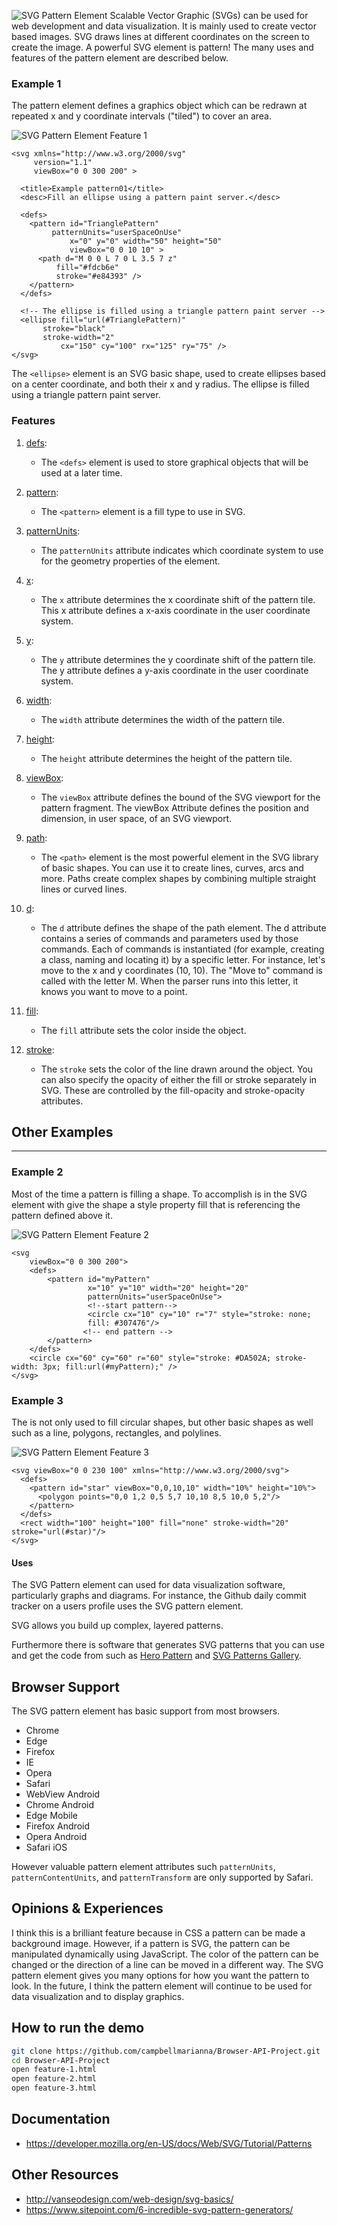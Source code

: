![SVG Pattern Element](projectHeader.png "SVG Pattern Element")
Scalable Vector Graphic (SVGs) can be used for web development and data visualization. It is mainly used to create vector based images. SVG draws lines at different coordinates on the screen to create the image. A powerful SVG element is pattern! The many uses and features of the pattern element are described below.

### Example 1
The pattern element defines a graphics object which can be redrawn at repeated x and y coordinate intervals ("tiled") to cover an area.

![SVG Pattern Element Feature 1](feature-1.png "Feature 1 Test")

    <svg xmlns="http://www.w3.org/2000/svg"
         version="1.1"
         viewBox="0 0 300 200" >

      <title>Example pattern01</title>
      <desc>Fill an ellipse using a pattern paint server.</desc>

      <defs>
        <pattern id="TrianglePattern"
             patternUnits="userSpaceOnUse"
                 x="0" y="0" width="50" height="50"
                 viewBox="0 0 10 10" >
          <path d="M 0 0 L 7 0 L 3.5 7 z"
              fill="#fdcb6e"
              stroke="#e84393" />
        </pattern>
      </defs>

      <!-- The ellipse is filled using a triangle pattern paint server -->
      <ellipse fill="url(#TrianglePattern)"
           stroke="black"
           stroke-width="2"
               cx="150" cy="100" rx="125" ry="75" />
    </svg>

The `<ellipse>` element is an SVG basic shape, used to create
ellipses based on a center coordinate, and both their x and y radius. The ellipse is filled using a triangle pattern paint server.


### Features
1. [defs](https://developer.mozilla.org/en-US/docs/Web/SVG/Element/defs):
    - The `<defs>` element is used to store graphical objects that will be used at a later time.

        <defs>
          <pattern id="TrianglePattern"
               patternUnits="userSpaceOnUse"
                   x="0" y="0" width="50" height="50"
                   viewBox="0 0 10 10" >
            <path d="M 0 0 L 7 0 L 3.5 7 z"
                fill="#fdcb6e"
                stroke="#e84393" />
          </pattern>
        </defs>

2. [pattern](https://developer.mozilla.org/en-US/docs/Web/SVG/Element/pattern):
    - The `<pattern>` element is a fill type to use in SVG.

        <pattern id="TrianglePattern"
             patternUnits="userSpaceOnUse"
                 x="0" y="0" width="50" height="50"
                 viewBox="0 0 10 10" >
          <path d="M 0 0 L 7 0 L 3.5 7 z"
              fill="#fdcb6e"
              stroke="#e84393" />
        </pattern>

3. [patternUnits](https://developer.mozilla.org/en-US/docs/Web/SVG/Attribute/patternUnits):
    - The `patternUnits` attribute indicates which coordinate system to use for the geometry properties of the <pattern> element.


4. [x](https://developer.mozilla.org/en-US/docs/Web/SVG/Attribute/x):
    - The `x` attribute determines the x coordinate shift
    of the pattern tile. This x attribute defines a x-axis
    coordinate in the user coordinate system.

5. [y](https://developer.mozilla.org/en-US/docs/Web/SVG/Attribute/y):
    - The `y` attribute determines the y coordinate shift
    of the pattern tile. The y attribute defines a y-axis
    coordinate in the user coordinate system.


6. [width](https://developer.mozilla.org/en-US/docs/Web/SVG/Attribute/width):
    - The `width` attribute determines the width of the
    pattern tile.

7. [height](https://developer.mozilla.org/en-US/docs/Web/SVG/Attribute/width):
    - The `height` attribute determines the height of the
    pattern tile.

8. [viewBox](https://developer.mozilla.org/en-US/docs/Web/SVG/Attribute/viewBox):
    - The `viewBox` attribute defines the bound of the SVG
    viewport for the pattern fragment. The viewBox Attribute
    defines the position and dimension, in user space, of
    an SVG viewport.

9. [path](https://developer.mozilla.org/en-US/docs/Web/SVG/Tutorial/Paths):
    - The `<path>` element is the most powerful element in
    the SVG library of basic shapes. You can use it to create
    lines, curves, arcs and more. Paths create complex shapes
    by combining multiple straight lines or curved lines.

10. [d](https://developer.mozilla.org/en-US/docs/Web/SVG/Attribute/d):
    - The `d` attribute defines the shape of the path element. The d attribute contains a series of commands and parameters used by those commands. Each of commands is instantiated (for example, creating a class, naming and locating it) by a specific letter. For instance, let's move to the x and y coordinates (10, 10). The "Move to" command is called with the letter M. When the parser runs into this letter, it knows you want to move to a point.

11. [fill](https://developer.mozilla.org/en-US/docs/Web/SVG/Tutorial/Fills_and_Strokes):
    - The `fill` attribute sets the color inside the object.

12. [stroke](https://developer.mozilla.org/en-US/docs/Web/SVG/Tutorial/Fills_and_Strokes):
    - The `stroke` sets the color of the line drawn
    around the object. You can also specify the opacity
    of either the fill or stroke separately in SVG. These
    are controlled by the fill-opacity and stroke-opacity
    attributes.

## Other Examples
-----
### Example 2
Most of the time a pattern is filling a shape. To
accomplish is in the SVG element with give the shape a style property fill
that is referencing the pattern defined above it.

![SVG Pattern Element Feature 2](feature-2.png "Feature 2 Test")

    <svg
        viewBox="0 0 300 200">
        <defs>
            <pattern id="myPattern"
                     x="10" y="10" width="20" height="20"
                     patternUnits="userSpaceOnUse">
                     <!--start pattern-->
                     <circle cx="10" cy="10" r="7" style="stroke: none;
                     fill: #307476"/>
                    <!-- end pattern -->
            </pattern>
        </defs>
        <circle cx="60" cy="60" r="60" style="stroke: #DA502A; stroke-width: 3px; fill:url(#myPattern);" />
    </svg>

### Example 3
The is not only used to fill circular shapes, but
other basic shapes as well such as a line, polygons, rectangles, and polylines.

![SVG Pattern Element Feature 3](feature-3.png "Feature 3 Test")

    <svg viewBox="0 0 230 100" xmlns="http://www.w3.org/2000/svg">
      <defs>
        <pattern id="star" viewBox="0,0,10,10" width="10%" height="10%">
          <polygon points="0,0 1,2 0,5 5,7 10,10 8,5 10,0 5,2"/>
        </pattern>
      </defs>
      <rect width="100" height="100" fill="none" stroke-width="20" stroke="url(#star)"/>
    </svg>




#### Uses
The SVG Pattern element can used for data visualization software, particularly
graphs and diagrams. For instance, the Github daily commit tracker on a users profile
uses the SVG pattern element.

SVG allows you build up complex, layered patterns.

Furthermore there is software that generates SVG patterns that you can use and get the code from such as  [Hero Pattern](http://www.heropatterns.com/) and [SVG Patterns Gallery](https://philiprogers.com/svgpatterns/).

## Browser Support
The SVG pattern element has basic support from most browsers.
- Chrome
- Edge
- Firefox
- IE
- Opera
- Safari
- WebView Android
- Chrome Android
- Edge Mobile
- Firefox Android
- Opera Android
- Safari iOS

However valuable pattern element attributes such `patternUnits`, `patternContentUnits`, and `patternTransform` are only supported by Safari.

## Opinions & Experiences
I think this is a brilliant feature because in CSS a pattern can be made a background image. However, if a pattern is SVG, the pattern can be manipulated dynamically using JavaScript. The color of the pattern can be changed or the direction of a line can be moved in a different way. The SVG pattern element gives you many options for how you want the pattern to look. In the future, I think the pattern element will continue to be used for data visualization and to display graphics.

## How to run the demo
```sh
git clone https://github.com/campbellmarianna/Browser-API-Project.git
cd Browser-API-Project
open feature-1.html
open feature-2.html
open feature-3.html
```


## Documentation
- https://developer.mozilla.org/en-US/docs/Web/SVG/Tutorial/Patterns

## Other Resources
- http://vanseodesign.com/web-design/svg-basics/
- https://www.sitepoint.com/6-incredible-svg-pattern-generators/
